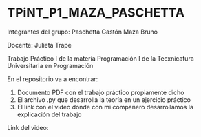 # TPiNT_P1_MAZA_PASCHETTA

Integrantes del grupo:
    Paschetta Gastón
    Maza Bruno

Docente: Julieta Trape

Trabajo Práctico I de la materia Programación I de la Tecxnicatura Universitaria en Programación

En el repositorio va a encontrar:

1) Documento PDF con el trabajo práctico propiamente dicho
2) El archivo .py que desarrolla la teoría en un ejercicio práctico
3) El link con el video donde con mi compañero desarrollamos la explicación del trabajo

Link del video: